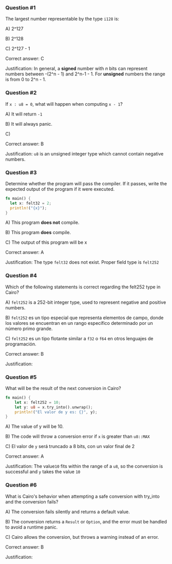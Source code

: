 ### Question #1

The largest number representable by the type `i128` is:

A) 2^127

B) 2^128

C) 2^127 - 1

Correct answer: C

Justification: In general, a **signed** number with *n* bits can represent numbers between -(2^n - 1) and 2^n-1 - 1. For **unsigned** numbers the range is from 0 to 2^n - 1.

### Question #2

If `x : u8 = 0`, what will happen when computing `x - 1`?

A) It will return `-1`

B) It will always panic.

C)

Correct answer: B

Justification: `u8` is an unsigned integer type which cannot contain negative numbers.

### Question #3

Determine whether the program will pass the compiler. If it passes, write the expected output of the program if it were executed.

```rust
fn main() {
  let x: felt32 = 2;
  println!("{x}");
}
```

A) This program **does not** compile.

B) This program **does** compile.

C) The output of this program will be x

Correct answer: A

Justification: The type `felt32` does not exist. Proper field type is `felt252`

### Question #4

Which of the following statements is correct regarding the felt252 type in Cairo?

A) `felt252` is a 252-bit integer type, used to represent negative and positive numbers.

B) `felt252` es un tipo especial que representa elementos de campo, donde los valores se encuentran en un rango específico determinado por un número primo grande.

C) `felt252` es un tipo flotante similar a `f32` o `f64` en otros lenguajes de programación.

Correct answer: B

Justification:

### Question #5

What will be the result of the next conversion in Cairo?

```rust
fn main() {
    let x: felt252 = 10;
    let y: u8 = x.try_into().unwrap();
    println!("El valor de y es: {}", y);
}
```

A) The value of y will be 10.

B) The code will throw a conversion error if `x` is greater than `u8::MAX`

C) El valor de `y` será truncado a 8 bits, con un valor final de 2

Correct answer: A

Justification: The value`10` fits within the range of a `u8`, so the conversion is successful and `y` takes the value `10`

### Question #6

What is Cairo's behavior when attempting a safe conversion with try_into and the conversion fails?

A) The conversion fails silently and returns a default value.

B) The conversion returns a `Result` or `Option`, and the error must be handled to avoid a runtime panic.

C) Cairo allows the conversion, but throws a warning instead of an error.

Correct answer: B

Justification: